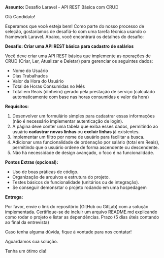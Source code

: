**Assunto:** Desafio Laravel - API REST Básica com CRUD

Olá Candidato!

Esperamos que você esteja bem! Como parte do nosso processo de seleção, gostaríamos de desafiá-lo com uma tarefa técnica usando o framework Laravel. Abaixo, você encontrará os detalhes do desafio:


**Desafio: Criar uma API REST básica para cadastro de salários**

Você deve criar uma API REST básica que implemente as operações de CRUD (Criar, Ler, Atualizar e Deletar) para gerenciar os seguintes dados:

- Nome do Usuário
- Dias Trabalhados
- Valor da Hora do Usuário
- Total de Horas Consumidas no Mês
- Total em Reais (dinheiro) gerado pela prestação de serviço (calculado automaticamente com base nas horas consumidas e valor da hora)

**Requisitos:**

1. Desenvolver um formulário simples para cadastrar essas informações (não é necessário implementar autenticação de login).
2. A página deve conter uma tabela que exiba esses dados, permitindo ao usuário **cadastrar novas linhas** ou **excluir linhas** já existentes.
3. Implementar um filtro por nome de usuário para facilitar a busca.
4. Adicionar uma funcionalidade de ordenação por salário (total em Reais), permitindo que o usuário ordene de forma ascendente ou descendente.
5. Não há necessidade de design avançado, o foco é na funcionalidade.

**Pontos Extras (opcional):**

- Uso de boas práticas de código.
- Organização de arquivos e estrutura do projeto.
- Testes básicos de funcionalidade (unitários ou de integração).
- Se conseguir demonsrtar o projeto rodando em uma hospedagem

**Entrega:**

Por favor, envie o link do repositório (GitHub ou GitLab) com a solução implementada. Certifique-se de incluir um arquivo README.md explicando como rodar o projeto e listar as dependências. Prazo (5 dias úteis contando ao final da entrevista)

Caso tenha alguma dúvida, fique à vontade para nos contatar!

Aguardamos sua solução.

Tenha um ótimo dia!